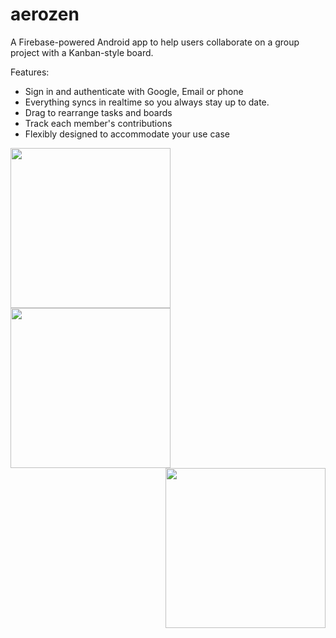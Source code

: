 # aerozen

A Firebase-powered Android app to help users collaborate on a group project with a Kanban-style board.

Features:
<ul>
<li>Sign in and authenticate with Google, Email or phone</li>
<li>Everything syncs in realtime so you always stay up to date.</li>
<li>Drag to rearrange tasks and boards</li>
<li>Track each member's contributions</li>
<li>Flexibly designed to accommodate your use case</li>
</ul>
<p align:"center">
<img src="https://i.imgur.com/x3GEGX6.gif" style="float:left;"width="256">
<img src="https://imgur.com/hnsYS4J.gif" style="float:center;"width="256">
<img src="https://imgur.com/6SMRk0P.gif" style="float:right;"width="256">
</p>
